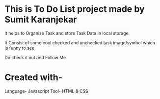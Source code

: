 # This is To Do List project made by Sumit Karanjekar
It helps to Organize Task and store Task Data in local storage.

It Consist of some cool checked and unchecked task image/symbol which is funny to see.

Do check it out and Follow Me


# Created with-
Language- Javascript
Tool- HTML & CSS 

